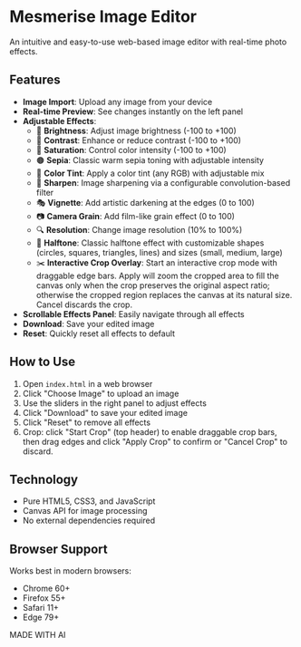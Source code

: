 # Mesmerise Image Editor

An intuitive and easy-to-use web-based image editor with real-time photo effects.

## Features

- **Image Import**: Upload any image from your device
- **Real-time Preview**: See changes instantly on the left panel
- **Adjustable Effects**:
  - 🔆 **Brightness**: Adjust image brightness (-100 to +100)
  - 🎨 **Contrast**: Enhance or reduce contrast (-100 to +100)
  - 🌈 **Saturation**: Control color intensity (-100 to +100)
  - 🟤 **Sepia**: Classic warm sepia toning with adjustable intensity
  - 🎨 **Color Tint**: Apply a color tint (any RGB) with adjustable mix
  - 🔧 **Sharpen**: Image sharpening via a configurable convolution-based filter
  - 🎭 **Vignette**: Add artistic darkening at the edges (0 to 100)
  - 📷 **Camera Grain**: Add film-like grain effect (0 to 100)
  - 🔍 **Resolution**: Change image resolution (10% to 100%)
  - 🎯 **Halftone**: Classic halftone effect with customizable shapes (circles, squares, triangles, lines) and sizes (small, medium, large)
  - ✂️ **Interactive Crop Overlay**: Start an interactive crop mode with draggable edge bars. Apply will zoom the cropped area to fill the canvas only when the crop preserves the original aspect ratio; otherwise the cropped region replaces the canvas at its natural size. Cancel discards the crop.
- **Scrollable Effects Panel**: Easily navigate through all effects
- **Download**: Save your edited image
- **Reset**: Quickly reset all effects to default

## How to Use

1. Open `index.html` in a web browser
2. Click "Choose Image" to upload an image
3. Use the sliders in the right panel to adjust effects
4. Click "Download" to save your edited image
5. Click "Reset" to remove all effects
6. Crop: click "Start Crop" (top header) to enable draggable crop bars, then drag edges and click "Apply Crop" to confirm or "Cancel Crop" to discard.

## Technology

- Pure HTML5, CSS3, and JavaScript
- Canvas API for image processing
- No external dependencies required

## Browser Support

Works best in modern browsers:
- Chrome 60+
- Firefox 55+
- Safari 11+
- Edge 79+

MADE WITH AI

